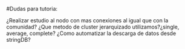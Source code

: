 #Dudas para tutoria:

¿Realizar estudio al nodo con mas conexiones al igual que con la comunidad?
¿Que metodo de cluster jerarquizado utilizamos?¿single, average, complete?
¿Como automatizar la descarga de datos desde stringDB?

